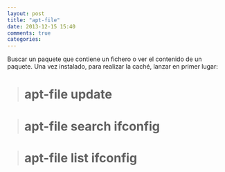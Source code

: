 ```yaml
---
layout: post
title: "apt-file"
date: 2013-12-15 15:40
comments: true
categories: 
---
```

Buscar un paquete que contiene un fichero o ver el contenido de un paquete. Una vez instalado, para realizar la caché,  lanzar en primer lugar:

># apt-file update

># apt-file search ifconfig

># apt-file list ifconfig

